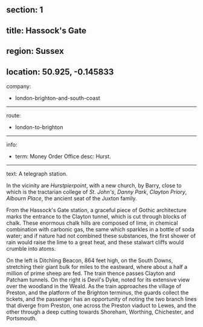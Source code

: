 section: 1
----
title: Hassock's Gate
----
region: Sussex
----
location: 50.925, -0.145833
----
company:
- london-brighton-and-south-coast
----
route:
- london-to-brighton
----
info:
- term: Money Order Office
  desc: Hurst.
----
text: A telegraph station.

In the vicinity are *Hurstpierpoint*, with a new church, by Barry, close to which is the tractarian college of *St. John's*, *Danny Park*, *Clayton Priory*, *Albourn Place*, the ancient seat of the Juxton family.

From the Hassock's Gate station, a graceful piece of Gothic architecture marks the entrance to the Clayton tunnel, which is cut through blocks of chalk. These enormous chalk hills are composed of lime, in chemical combination with carbonic gas, the same which sparkles in a bottle of soda water; and if nature had not combined these substances, the first shower of rain would raise the lime to a great heat, and these stalwart cliffs would crumble into atoms.

On the left is Ditchling Beacon, 864 feet high, on the South Downs, stretching their giant bulk for miles to the eastward, where about a half a million of prime sheep are fed. The train thence passes Clayton and Patcham tunnels. On the right is Devil's Dyke, noted for its extensive view over the woodland in the Weald. As the train approaches the village of Preston, and the platform of the Brighton terminus, the guards collect the tickets, and the passenger has an opportunity of noting the two branch lines that diverge from Preston, one across the Preston viaduct to Lewes, and the other through a deep cutting towards Shoreham, Worthing, Chichester, and Portsmouth.

